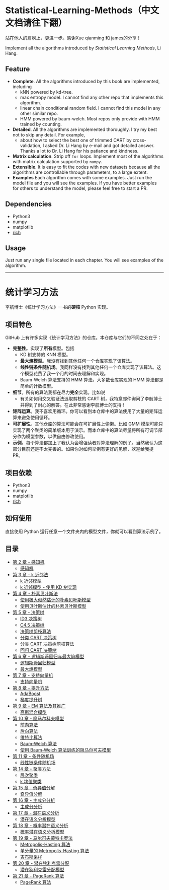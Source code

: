 # Statistical-Learning-Methods（中文文档请往下翻）

站在他人的肩膀上，更进一步。感谢Xue qianming 和 james的分享！

Implement all the algorithms introduced by _Statistical Learning Methods_, Li Hang.

## Feature

- **Complete**. All the algorithms introduced by this book are implemented, including
  - kNN powered by kd-tree.
  - max entropy model. I cannot find any other repo that implements this algorithm.
  - linear chain conditional random field. I cannot find this model in any other similar repo.
  - HMM powered by baum-welch. Most repos only provide with HMM trained by counting.
- **Detailed**. All the algorithms are implemented thoroughly. I try my best not to skip any detail. For example,
  - about how to select the best one of trimmed CART by cross-validation, I asked Dr. Li Hang by e-mail and got detailed answer. Thanks a lot to Dr. Li Hang for his patiance and kindness.
- **Matrix calculation**. Strip off `for` loops. Implement most of the algorithms with matrix calculation supported by `numpy`.
- **Extensible**. It is easy to fit the codes with new datasets because all the algorithms are controllable through parameters, to a large extent.
- **Examples** Each algorithm comes with some examples. Just run the model file and you will see the examples. If you have better examples for others to understand the model, please feel free to start a PR.

## Dependencies

- Python3
- numpy
- matplotlib
- [rich](https://github.com/willmcgugan/rich)

## Usage

Just run any single file located in each chapter. You will see examples of the algorithm.

---

# 统计学习方法

李航博士《统计学习方法》一书的**硬核** Python 实现。

## 项目特色

GitHub 上有许多实现《统计学习方法》的仓库。本仓库与它们的不同之处在于：

- **完整性**。实现了**所有**模型。包括
  - KD 树支持的 KNN 模型。
  - **最大熵模型**。我没有找到其他任何一个仓库实现了该算法。
  - **线性链条件随机场**。我同样没有找到其他任何一个仓库实现了该算法。这个模型花费了我一个月的时间去理解和实现。
  - Baum-Welch 算法支持的 HMM 算法。大多数仓库实现的 HMM 算法都是简单的计数模型。
- **细节**。所有的算法我都在尽力**完全**实现。比如说
  - 有关如何用交叉验证法选取剪枝的 CART 树，我特意邮件询问了李航博士并得到了耐心的解答。在此非常感谢李航博士的支持！
- **矩阵运算**。我不喜欢用循环。你可以看到本仓库中的算法使用了大量的矩阵运算来避免使用循环。
- **可扩展性**。其他仓库的算法可能会在可扩展性上偷懒。比如 GMM 模型可能只实现了两个聚类的简单版本用于演示。而本仓库中的算法尽量将所有可调节部分作为模型参数，以供自由修改使用。
- **示例**。每个算法都加上了我认为会增强读者对算法理解的例子。当然我认为这部分目前还是不太完善的。如果你对如何举例有更好的见解，欢迎给我提 PR。

## 项目依赖

- Python3
- numpy
- matplotlib
- [rich](https://github.com/willmcgugan/rich)

## 如何使用

直接使用 Python 运行任意一个文件夹内的模型文件，你就可以看到算法示例了。

## 目录

- [第 2 章 - 感知机](02.Perceptron)
  - [感知机](02.Perceptron/perceptron.py)
- [第 3 章 - k 近邻法](03.KNN)
  - [k 近邻模型](03.KNN/knn.py)
  - [k 近邻模型 - 使用 KD 树实现](03.KNN/knn_kdtree.py)
- [第 4 章 - 朴素贝叶斯法](04.NaiveBayes)
  - [使用极大似然估计的朴素贝叶斯模型](04.NaiveBayes/NaiveBayesMLE.py)
  - [使用贝叶斯估计的朴素贝叶斯模型](04.NaiveBayes/NaiveBayesMAP.py)
- [第 5 章 - 决策树](05.DecisionTree)
  - [ID3 决策树](05.DecisionTree/ID3.py)
  - [C4.5 决策树](05.DecisionTree/C4.5.py)
  - [决策树剪枝算法](05.DecisionTree/prune.py)
  - [分类 CART 决策树](05.DecisionTree/ClassificationCART.py)
  - [分类 CART 决策树剪枝算法](05.DecisionTree/pruneClassificationCART.py)
  - [回归 CART 决策树](05.DecisionTree/RegressionCART.py)
- [第 6 章 - 逻辑斯谛回归与最大熵模型](06.LogisticRegression-MaxEntropy)
  - [逻辑斯谛回归模型](06.LogisticRegression-MaxEntropy/BinaryLogisticRegression.py)
  - [最大熵模型](06.LogisticRegression-MaxEntropy/MaxEntropy.py)
- [第 7 章 - 支持向量机](07.SVM)
  - [支持向量机](07.SVM/SVM.py)
- [第 8 章 - 提升方法](08.Boosting)
  - [AdaBoost](08.Boosting/AdaBoost.py)
  - [梯度提升树](08.Boosting/GBDT.py)
- [第 9 章 - EM 算法及其推广](09.EM)
  - [高斯混合模型](09.EM/GMM.py)
- [第 10 章 - 隐马尔科夫模型](10.HMM)
  - [前向算法](10.HMM/Forward.py)
  - [后向算法](10.HMM/Backward.py)
  - [维特比算法](10.HMM/Viterbi.py)
  - [Baum-Welch 算法](10.HMM/BaumWelch.py)
  - [使用 Baum-Welch 算法训练的隐马尔可夫模型](10.HMM/HMM.py)
- [第 11 章 - 条件随机场](11.ConditionalRandomField)
  - [线性链条件随机场](11.ConditionalRandomField/LinearChainConditionalRandomField.py)
- [第 14 章 - 聚类方法](14.Cluster)
  - [层次聚类](14.Cluster/Agglomerative.py)
  - [k 均值聚类](14.Cluster/KMeans.py)
- [第 15 章 - 奇异值分解](15.SVD)
  - [奇异值分解](15.SVD/SVD.py)
- [第 16 章 - 主成分分析](16.PCA)
  - [主成分分析](16.PCA/PCA.py)
- [第 17 章 - 潜在语义分析](17.LSA)
  - [潜在语义分析模型](17.LSA/LSA.py)
- [第 18 章 - 概率潜在语义分析](18.PLSA)
  - [概率潜在语义分析模型](18.PLSA/PLSA.py)
- [第 19 章 - 马尔可夫蒙特卡罗法](19.MCMC)
  - [Metropolis-Hasting 算法](19.MCMC/MetropolisHasting.py)
  - [单分量的 Metropolis-Hasting 算法](19.MCMC/SingleComponentMetropolisHasting.py)
  - [吉布斯采样](19.MCMC/GibbsSampling.py)
- [第 20 章 - 潜在狄利克雷分配](20.LDA)
  - [潜在狄利克雷分配模型](20.LDA/LDA.py)
- [第 21 章 - PageRank 算法](21.PageRank)
  - [PageRank 算法](21.PageRank/PageRank.py)
